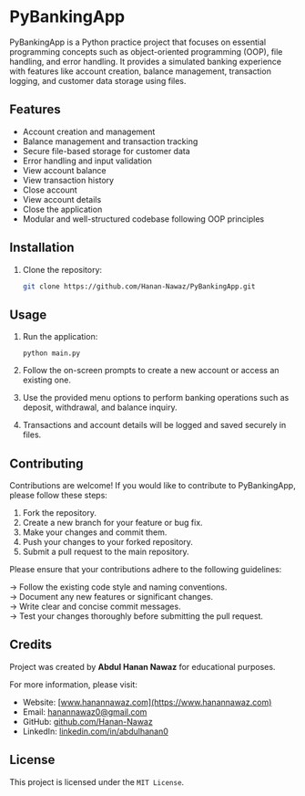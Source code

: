 # PyBankingApp

PyBankingApp is a Python practice project that focuses on essential programming concepts such as object-oriented programming (OOP), file handling, and error handling. It provides a simulated banking experience with features like account creation, balance management, transaction logging, and customer data storage using files.

## Features

- Account creation and management
- Balance management and transaction tracking
- Secure file-based storage for customer data
- Error handling and input validation
- View account balance
- View transaction history
- Close account
- View account details
- Close the application
- Modular and well-structured codebase following OOP principles

## Installation

1. Clone the repository:

   ```bash
   git clone https://github.com/Hanan-Nawaz/PyBankingApp.git

## Usage

1. Run the application:

   `python main.py`

3. Follow the on-screen prompts to create a new account or access an existing one.

4. Use the provided menu options to perform banking operations such as deposit, withdrawal, and balance inquiry.

5. Transactions and account details will be logged and saved securely in files.

## Contributing

Contributions are welcome! If you would like to contribute to PyBankingApp, please follow these steps:

1. Fork the repository.
2. Create a new branch for your feature or bug fix.
3. Make your changes and commit them.
4. Push your changes to your forked repository.
5. Submit a pull request to the main repository.
   
Please ensure that your contributions adhere to the following guidelines:

-> Follow the existing code style and naming conventions. <br/>
-> Document any new features or significant changes. <br/>
-> Write clear and concise commit messages. <br/>
-> Test your changes thoroughly before submitting the pull request. <br/>

## Credits

Project was created by **Abdul Hanan Nawaz** for educational purposes.

For more information, please visit:
- Website: [www.hanannawaz.com](https://www.hanannawaz.com)
- Email: [hanannawaz0@gmail.com](mailto:hanannawaz0@gmail.com)
- GitHub: [github.com/Hanan-Nawaz](https://github.com/Hanan-Nawaz)
- LinkedIn: [linkedin.com/in/abdulhanan0](https://linkedin.com/in/abdulhanan0)

## License

This project is licensed under the `MIT License`.
